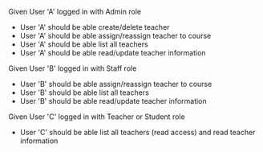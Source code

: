 Given User 'A' logged in with Admin role

- User 'A' should be able create/delete teacher
- User 'A' should be able assign/reassign teacher to course
- User 'A' should be able list all teachers
- User 'A' should be able read/update teacher information

Given User 'B' logged in with Staff role

- User 'B' should be able assign/reassign teacher to course
- User 'B' should be able list all teachers
- User 'B' should be able read/update teacher information

Given User 'C' logged in with Teacher or Student role

- User 'C' should be able list all teachers (read access) and read teacher information